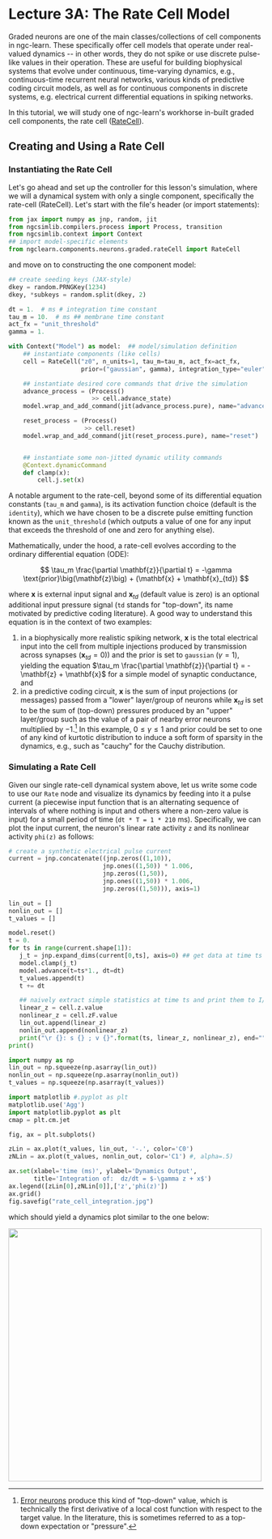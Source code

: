 # Lecture 3A: The Rate Cell Model

Graded neurons are one of the main classes/collections of cell components in ngc-learn. These specifically offer cell models that operate under real-valued dynamics -- in other words, they do not spike or use discrete pulse-like values in their operation. These are useful for building biophysical systems that evolve under continuous, time-varying dynamics, e.g., continuous-time recurrent neural networks, various kinds of predictive coding circuit models, as well as for continuous components in discrete systems, e.g. electrical
current differential equations in spiking networks.

In this tutorial, we will study one of ngc-learn's workhorse in-built graded cell components, the rate cell ([RateCell](ngclearn.components.neurons.graded.rateCell)).

## Creating and Using a Rate Cell

### Instantiating the Rate Cell

Let's go ahead and set up the controller for this lesson's simulation,
where we will a dynamical system with only a single component,
specifically the rate-cell (RateCell). Let's start with the file's header
(or import statements):

```python
from jax import numpy as jnp, random, jit
from ngcsimlib.compilers.process import Process, transition
from ngcsimlib.context import Context
## import model-specific elements
from ngclearn.components.neurons.graded.rateCell import RateCell
```

and move on to constructing the one component model:

```python
## create seeding keys (JAX-style)
dkey = random.PRNGKey(1234)
dkey, *subkeys = random.split(dkey, 2)

dt = 1.  # ms # integration time constant
tau_m = 10.  # ms ## membrane time constant
act_fx = "unit_threshold"
gamma = 1.

with Context("Model") as model:  ## model/simulation definition
    ## instantiate components (like cells)
    cell = RateCell("z0", n_units=1, tau_m=tau_m, act_fx=act_fx,
                    prior=("gaussian", gamma), integration_type="euler", key=subkeys[0])

    ## instantiate desired core commands that drive the simulation
    advance_process = (Process()
                       >> cell.advance_state)
    model.wrap_and_add_command(jit(advance_process.pure), name="advance")

    reset_process = (Process()
                     >> cell.reset)
    model.wrap_and_add_command(jit(reset_process.pure), name="reset")


    ## instantiate some non-jitted dynamic utility commands
    @Context.dynamicCommand
    def clamp(x):
        cell.j.set(x)
```

A notable argument to the rate-cell, beyond some of its differential equation
constants (`tau_m` and `gamma`), is its activation function choice (default is
the `identity`), which we have chosen to be a discrete pulse emitting function
known as the `unit_threshold` (which outputs a value of one for any input that
exceeds the threshold of one and zero for anything else).

Mathematically, under the hood, a rate-cell evolves according to the
ordinary differential equation (ODE):

$$
\tau_m \frac{\partial \mathbf{z}}{\partial t} =
-\gamma \text{prior}\big(\mathbf{z}\big) + (\mathbf{x} + \mathbf{x}_{td})
$$

where $\mathbf{x}$ is external input signal and $\mathbf{x}_{td}$ (default
value is zero) is an optional additional input pressure signal (`td` stands for "top-down",
its name motivated by predictive coding literature).
A good way to understand this equation is in the context of two examples:
1. in a biophysically more realistic spiking network, $\mathbf{x}$ is the
total electrical input into the cell from multiple injections produced
by transmission across synapses ($\mathbf{x}_{td} = 0$)) and the $\text{prior}$
is set to `gaussian` ($\gamma = 1$), yielding the equation
$\tau_m \frac{\partial \mathbf{z}}{\partial t} = -\mathbf{z} + \mathbf{x}$ for
a simple model of synaptic conductance, and
2. in a predictive coding circuit, $\mathbf{x}$ is the sum of input projections
(or messages) passed from a "lower" layer/group of neurons while $\mathbf{x}_{td}$
is set to be the sum of (top-down) pressures produced by an "upper" layer/group
such as the value of a pair of nearby error neurons multiplied by $-1$.[^1] In
this example, $0 \leq \gamma \leq 1$ and $\text{prior}$ could be set to one
of any kind of kurtotic distribution to induce a soft form of sparsity in
the dynamics, e.g., such as "cauchy" for the Cauchy distribution.

### Simulating a Rate Cell

Given our single rate-cell dynamical system above, let us write some code to use
our `Rate` node and visualize its dynamics by feeding
into it a pulse current (a piecewise input function that is an alternating
sequence of intervals of where nothing is input and others where a non-zero
value is input) for a small period of time (`dt * T = 1 * 210` ms). Specifically,
we can plot the input current, the neuron's linear rate activity `z` and its
nonlinear activity `phi(z)` as follows:

```python
# create a synthetic electrical pulse current
current = jnp.concatenate((jnp.zeros((1,10)),
                          jnp.ones((1,50)) * 1.006,
                          jnp.zeros((1,50)),
                          jnp.ones((1,50)) * 1.006,
                          jnp.zeros((1,50))), axis=1)

lin_out = []
nonlin_out = []
t_values = []

model.reset()
t = 0.
for ts in range(current.shape[1]):
   j_t = jnp.expand_dims(current[0,ts], axis=0) ## get data at time ts
   model.clamp(j_t)
   model.advance(t=ts*1., dt=dt)
   t_values.append(t)
   t += dt

   ## naively extract simple statistics at time ts and print them to I/O
   linear_z = cell.z.value
   nonlinear_z = cell.zF.value
   lin_out.append(linear_z)
   nonlin_out.append(nonlinear_z)
   print("\r {}: s {} ; v {}".format(ts, linear_z, nonlinear_z), end="")
print()

import numpy as np
lin_out = np.squeeze(np.asarray(lin_out))
nonlin_out = np.squeeze(np.asarray(nonlin_out))
t_values = np.squeeze(np.asarray(t_values))

import matplotlib #.pyplot as plt
matplotlib.use('Agg')
import matplotlib.pyplot as plt
cmap = plt.cm.jet

fig, ax = plt.subplots()

zLin = ax.plot(t_values, lin_out, '-.', color='C0')
zNLin = ax.plot(t_values, nonlin_out, color='C1') #, alpha=.5)

ax.set(xlabel='time (ms)', ylabel='Dynamics Output',
       title='Integration of:  dz/dt = $-\gamma z + x$')
ax.legend([zLin[0],zNLin[0]],['z','phi(z)'])
ax.grid()
fig.savefig("rate_cell_integration.jpg")
```

which should yield a dynamics plot similar to the one below:

<img src="../../images/tutorials/neurocog/rate_cell_integration.jpg" width="500" />

<!-- footnotes -->
[^1]: [Error neurons](ngclearn.components.neurons.graded.gaussianErrorCell)
produce this kind of "top-down" value, which is technically the first derivative
of a local cost function with respect to the target value. In the literature,
this is sometimes referred to as a top-down expectation or "pressure".
